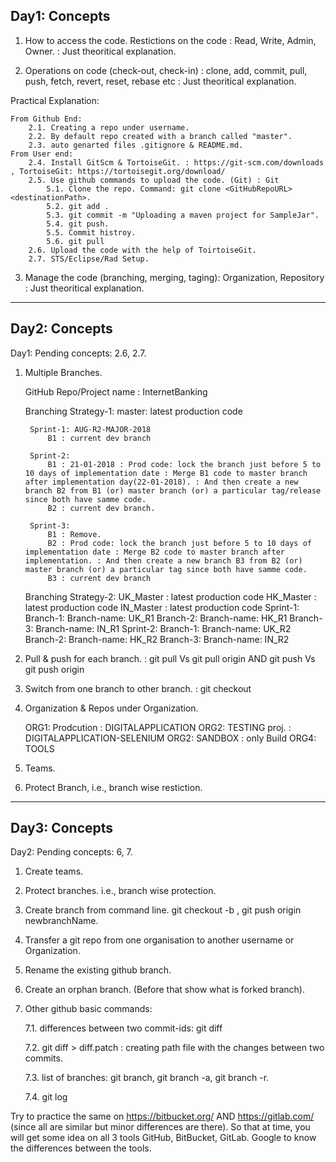 Day1: Concepts
-----
1. How to access the code. Restictions on the code : Read, Write, Admin, Owner. : Just theoritical explanation.

2. Operations on code (check-out, check-in) : clone, add, commit, pull, push, fetch, revert, reset, rebase etc : Just theoritical explanation.

Practical Explanation:

	From Github End:
		2.1. Creating a repo under username.
		2.2. By default repo created with a branch called "master".
		2.3. auto genarted files .gitignore & README.md.
	From User end:
		2.4. Install GitScm & TortoiseGit. : https://git-scm.com/downloads , TortoiseGit: https://tortoisegit.org/download/
		2.5. Use github commands to upload the code. (Git) : Git 
			5.1. Clone the repo. Command: git clone <GitHubRepoURL> <destinationPath>.
			5.2. git add .
			5.3. git commit -m "Uploading a maven project for SampleJar".
			5.4. git push.
			5.5. Commit histroy.
			5.6. git pull
		2.6. Upload the code with the help of ToirtoiseGit.
		2.7. STS/Eclipse/Rad Setup.

3. Manage the code (branching, merging, taging): Organization, Repository : Just theoritical explanation.

-------------------------------------------------------------------------------------------------------------------------------------------------------
Day2: Concepts
-----

Day1: Pending concepts: 2.6, 2.7.

1. Multiple Branches.

	GitHub Repo/Project name : InternetBanking

	Branching Strategy-1:
		master: latest production code

		Sprint-1: AUG-R2-MAJOR-2018
			B1 : current dev branch

		Sprint-2: 
			B1 : 21-01-2018 : Prod code: lock the branch just before 5 to 10 days of implementation date : Merge B1 code to master branch after implementation day(22-01-2018). : And then create a new branch B2 from B1 (or) master branch (or) a particular tag/release since both have samme code.
			B2 : current dev branch.

		Sprint-3:
			B1 : Remove.
			B2 : Prod code: lock the branch just before 5 to 10 days of implementation date : Merge B2 code to master branch after implementation. : And then create a new branch B3 from B2 (or) master branch (or) a particular tag since both have samme code.
			B3 : current dev branch

	Branching Strategy-2:
		UK_Master : latest production code
		HK_Master : latest production code
		IN_Master : latest production code
		Sprint-1:
			Branch-1: Branch-name: UK_R1
			Branch-2: Branch-name: HK_R1
			Branch-3: Branch-name: IN_R1
		Sprint-2:
			Branch-1: Branch-name: UK_R2
			Branch-2: Branch-name: HK_R2
			Branch-3: Branch-name: IN_R2

2. Pull & push for each branch. : git pull Vs git pull origin <branchName> AND git push Vs git push origin <branchName>

3. Switch from one branch to other branch. : git checkout  <branchName>

5. Organization & Repos under Organization.

	ORG1: Prodcution : DIGITALAPPLICATION
	ORG2: TESTING proj. : DIGITALAPPLICATION-SELENIUM
	ORG2: SANDBOX : only Build
	ORG4: TOOLS

6. Teams.

7. Protect Branch, i.e., branch wise restiction.

-------------------------------------------------------------------------------------------------------------------------------------------------------
Day3: Concepts
-----

Day2: Pending concepts: 6, 7.

1. Create teams.

2. Protect branches. i.e., branch wise protection.

3. Create branch from command line. git checkout -b <newbranchName>, git push origin newbranchName.

4. Transfer a git repo from one organisation to another username or Organization.

5. Rename the existing github branch.

6. Create an orphan branch. (Before that show what is forked branch).

7. Other github basic commands:

	7.1. differences between two commit-ids: git diff <commitId1> <commitId2>

	7.2. git diff <commitId1> <commitId2>  > diff.patch : creating path file with the changes between two commits.

	7.3. list of branches: git branch, git branch -a, git branch -r.

	7.4. git log

Try to practice the same on https://bitbucket.org/ AND https://gitlab.com/ (since all are similar but minor differences are there). So that at  time, you will get some idea on all 3 tools GitHub, BitBucket, GitLab. Google to know the differences between the tools.




